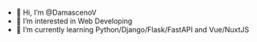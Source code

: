 - 👋 Hi, I’m @DamascenoV
- 👀 I’m interested in Web Developing
- 🌱 I’m currently learning Python/Django/Flask/FastAPI and Vue/NuxtJS

<!---
DamascenoV/DamascenoV is a ✨ special ✨ repository because its `README.md` (this file) appears on your GitHub profile.
You can click the Preview link to take a look at your changes.
--->
